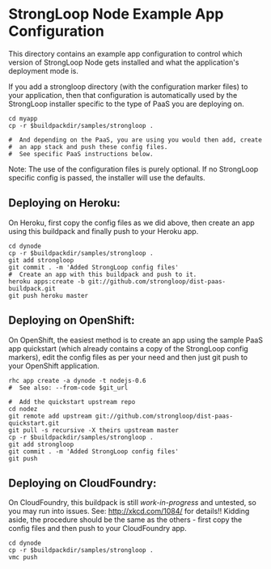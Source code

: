 StrongLoop Node Example App Configuration
=========================================

This directory contains an example app configuration to control
which version of StrongLoop Node gets installed and what the application's
deployment mode is. 

If you add a strongloop directory (with the configuration marker
files) to your application, then that configuration is automatically used
by the StrongLoop installer specific to the type of PaaS you are
deploying on.

    cd myapp
    cp -r $buildpackdir/samples/strongloop .

    #  And depending on the PaaS, you are using you would then add, create
    #  an app stack and push these config files.
    #  See specific PaaS instructions below.

Note:  The use of the configuration files is purely optional. If no 
       StrongLoop specific config is passed, the installer will use the
       defaults.


Deploying on Heroku:
--------------------
On Heroku, first copy the config files as we did above, then create an app
using this buildpack and finally push to your Heroku app.

    cd dynode
    cp -r $buildpackdir/samples/strongloop .
    git add strongloop
    git commit . -m 'Added StrongLoop config files'
    #  Create an app with this buildpack and push to it.
    heroku apps:create -b git://github.com/strongloop/dist-paas-buildpack.git
    git push heroku master


Deploying on OpenShift:
-----------------------
On OpenShift, the easiest method is to create an app using the sample PaaS
app quickstart (which already contains a copy of the StrongLoop config
markers), edit the config files as per your need and then just git push to
your OpenShift application.

    rhc app create -a dynode -t nodejs-0.6
    #  See also: --from-code $git_url

    #  Add the quickstart upstream repo
    cd nodez
    git remote add upstream git://github.com/strongloop/dist-paas-quickstart.git
    git pull -s recursive -X theirs upstream master
    cp -r $buildpackdir/samples/strongloop .
    git add strongloop
    git commit . -m 'Added StrongLoop config files'
    git push


Deploying on CloudFoundry:
--------------------------
On CloudFoundry, this buildpack is still *work-in-progress* and untested,
so you may run into issues. See: http://xkcd.com/1084/ for details!!
Kidding aside, the procedure should be the same as the others - first copy
the config files and then push to your CloudFoundry app.

    cd dynode
    cp -r $buildpackdir/samples/strongloop .
    vmc push

